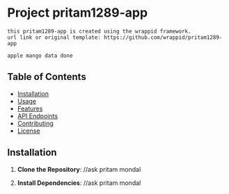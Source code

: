 # Project pritam1289-app 
    this pritam1289-app is created using the wrappid framework.
    url link or original template: https://github.com/wrappid/pritam1289-app

    apple mango data done

## Table of Contents

- [Installation](#installation)
- [Usage](#usage)
- [Features](#features)
- [API Endpoints](#api-endpoints)
- [Contributing](#contributing)
- [License](#license)

## Installation

1. **Clone the Repository**:
//ask pritam mondal

2. **Install Dependencies**:
//ask pritam mondal


